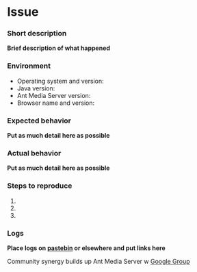 # Issue

### Short description
__Brief description of what happened__


### Environment

* Operating system and version:
* Java version: 
* Ant Media Server version:
* Browser name and version:


### Expected behavior
__Put as much detail here as possible__

### Actual behavior
__Put as much detail here as possible__

### Steps to reproduce
1. 
2. 
3. 


### Logs
__Place logs on [pastebin](http://pastebin.com/) or elsewhere and put links here__

Community synergy builds up Ant Media Server w [Google Group](https://groups.google.com/forum/#!forum/ant-media-server)


